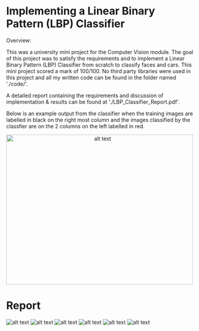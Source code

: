 # Implementing a Linear Binary Pattern (LBP) Classifier 

Overview:

This was a university mini project for the Computer Vision module. The goal of this project was to satisfy the requirements and to implement a Linear Binary Pattern (LBP) Classifier from scratch to classify faces and cars.
This mini project scored a mark of 100/100. No third party libraries were used in this project and all my written code can be found in the folder named './code/'.

A detailed report containing the requirements and discussion of implementation & results can be found at './LBP_Classifier_Report.pdf'.

Below is an example output from the classifier when the training images are labelled in black on the right most column and the images classified by the classfier are on the  2 columns on the left labelled in red.

<img src="https://github.com/HarrishanSK/LBP_Classifier/blob/master/Images/example1.png" alt="alt text" width="500" height="400" style="text-align:center" >

# Report
<img src="https://github.com/HarrishanSK/LBP_Classifier/blob/master/Images/page1.png" alt="alt text">
<img src="https://github.com/HarrishanSK/LBP_Classifier/blob/master/Images/page2.png" alt="alt text">
<img src="https://github.com/HarrishanSK/LBP_Classifier/blob/master/Images/page3.png" alt="alt text">
<img src="https://github.com/HarrishanSK/LBP_Classifier/blob/master/Images/page4.png" alt="alt text">
<img src="https://github.com/HarrishanSK/LBP_Classifier/blob/master/Images/page5.png" alt="alt text">
<img src="https://github.com/HarrishanSK/LBP_Classifier/blob/master/Images/page6.png" alt="alt text">





